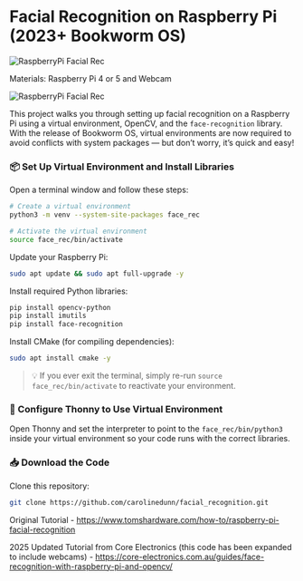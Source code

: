 # Facial Recognition on Raspberry Pi (2023+ Bookworm OS)


![RaspberryPi Facial Rec](https://github.com/carolinedunn/facial_recognition/blob/main/photo/screenshot.png)

Materials: Raspberry Pi 4 or 5 and Webcam

![RaspberryPi Facial Rec](https://github.com/carolinedunn/facial_recognition/blob/main/photo/webcamandRPi4.JPG)

This project walks you through setting up facial recognition on a Raspberry Pi using a virtual environment, OpenCV, and the `face-recognition` library. With the release of Bookworm OS, virtual environments are now required to avoid conflicts with system packages — but don’t worry, it’s quick and easy!

### 📦 Set Up Virtual Environment and Install Libraries

Open a terminal window and follow these steps:

```bash
# Create a virtual environment
python3 -m venv --system-site-packages face_rec

# Activate the virtual environment
source face_rec/bin/activate
```

Update your Raspberry Pi:

```bash
sudo apt update && sudo apt full-upgrade -y
```

Install required Python libraries:

```bash
pip install opencv-python
pip install imutils
pip install face-recognition
```

Install CMake (for compiling dependencies):

```bash
sudo apt install cmake -y
```

> 💡 If you ever exit the terminal, simply re-run `source face_rec/bin/activate` to reactivate your environment.

### 🧪 Configure Thonny to Use Virtual Environment

Open Thonny and set the interpreter to point to the `face_rec/bin/python3` inside your virtual environment so your code runs with the correct libraries.

### 📥 Download the Code

Clone this repository:

```bash
git clone https://github.com/carolinedunn/facial_recognition.git
```

Original Tutorial - https://www.tomshardware.com/how-to/raspberry-pi-facial-recognition


2025 Updated Tutorial from Core Electronics (this code has been expanded to include webcams) - https://core-electronics.com.au/guides/face-recognition-with-raspberry-pi-and-opencv/
